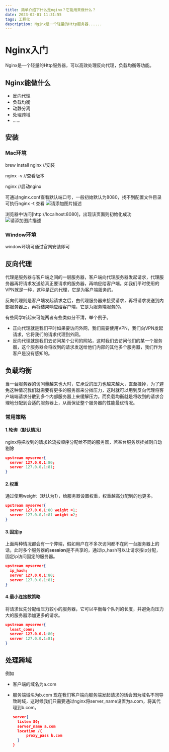 ```yaml
---
title: 简单介绍下什么是nginx？它能用来做什么？
date: 2023-02-01 11:31:55
tags: 工程化
description: Nginx是一个轻量的Http服务器......
---
```

# Nginx入门

Nginx是一个轻量的Http服务器，可以高效处理反向代理，负载均衡等功能。

## Nginx能做什么

- 反向代理
- 负载均衡
- 动静分离
- 处理跨域
- ......

## 安装

### Mac环境

brew install nginx  //安装

nginx -v  //查看版本

nginx  //启动nginx

可通过nginx.conf查看默认端口号，一般初始默认为8080，找不到配置文件目录可执行nginx -t 查看
![请添加图片描述](https://img-blog.csdnimg.cn/bebfff95ce554448b9d7a65359e4a594.png)

浏览器中访问[http://localhost:8080]，出现该页面则初始化成功
![请添加图片描述](https://img-blog.csdnimg.cn/2c1b69bf86004bffa5fa30a5845893a6.png)

### Window环境

window环境可通过官网安装即可

## 反向代理

代理是服务器与客户端之间的一层服务器，客户端向代理服务器发起请求，代理服务器再将请求发送给真正要请求的服务器，再响应给客户端。如我们平时使用的VPN就是一种，这种是正向代理，它是为客户端服务的。

反向代理则是客户端发起请求之后，由代理服务器来接受请求，再将请求发送到内部服务器上，再将结果响应给客户端，它是为服务端服务的。

有些同学听起来可能两者有些类似分不清，举个例子。

- 正向代理就是我们平时如果要访问外网，我们需要使用VPN，我们向VPN发起请求，它将我们的请求代理到外网。
- 反向代理就是我们去访问某个公司的网站，这时我们去访问他们的某一个服务器，这个服务器会将收到的请求发送给他们内部的其他多个服务器，我们作为客户是没有感知的。

## 负载均衡

当一台服务器的访问量越来也大时，它承受的压力也越来越大，直至挂掉，为了避免这种情况我们就需要有更多的服务器来分摊压力，这时就可以用到反向代理将客户端端请求分散到多个内部服务器上来缓解压力。而负载均衡就是将收到的请求合理地分配到合适的服务器上，从而保证整个服务器的性能最优情况。

### 常用策略

#### 1.轮询（默认情况）

nginx将把收到的请求轮流按顺序分配给不同的服务器，若某台服务器挂掉则自动剔除

````json
upstream myserver{
  server 127.0.0.1:80;
  server 127.0.0.1:81;
}
````

#### 2.权重

通过使用weight（默认为1），给服务器设置权重，权重越高分配到的也更多。

````json
upstream myserver{
  server 127.0.0.1:80 weight =1;
  server 127.0.0.1:81 weight =2;
}
````

#### 3.固定ip

上面两种情况都会有一个弊端，假如用户在不多次访问都不在同一台服务器上的话，此时多个服务器的**session**是不共享的，通过ip_hash可以让请求按ip分配，固定ip访问固定的服务器。

````json
upstream myserver{
  ip_hash;
  server 127.0.0.1:80;
  server 127.0.0.1:81;
}
````

#### 4.最小连接数策略

将请求优先分配给压力较小的服务器，它可以平衡每个队列的长度，并避免向压力大的服务器添加更多的请求。

````json
upstream myserver{
  least_conn;
  server 127.0.0.1:80;
  server 127.0.0.1:81;
}
````



## 处理跨域

例如

- 客户端的域名为a.com

- 服务端域名为b.com
  现在我们客户端向服务端发起请求的话会因为域名不同导致跨域，这时候我们只需要通过nginx将server_name设置为a.com，将其代理到b.com。

  ````json
  server{
    listen 80;
    server_name a.com
    location /{
    	proxy_pass b.com
  	}
  }
  ````

